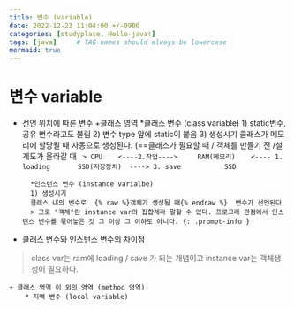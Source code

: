 ```yaml
---
title: 변수 (variable)
date: 2022-12-23 11:04:00 +/-0900
categories: [studyplace, Hello-java!]
tags: [java]     # TAG names should always be lowercase
mermaid: true
---
```



# 변수 variable

- 선언 위치에 따른 변수
    +클래스 영역 
        *클래스 변수 (class variable)
            1) static변수, 공유 변수라고도 불림 
            2) 변수 type 앞에 static이 붙음
            3) 생성시기
             클래스가 메모리에 할당될 때 자동으로 생성된다. (==클래스가 필요할 때 / 객체를 만들기 전 /설계도가 올라갈   때 
             ` > CPU    <----2.작업---->     RAM(메모리)    <---- 1. loading       SSD(저장장치)  ----> 3. save           SSD`

        *인스턴스 변수 (instance varialbe)
        1) 생성시기 
        클래스 내의 변수로  {% raw %}객체가 생성될 때{% endraw %}  변수가 선언된다 
        > 고로 "객체"란 instance var의 집합체라 말할 수 있다. 프로그래 관점에서 인스턴스 변수를 묶어놓은 것 그 이상 그 이하도 아니다. {: .prompt-info }

- 클래스 변수와 인스턴스 변수의 차이점
>  class var는 ram에 loading / save 가 되는 개념이고 instance var는 객체생성이 필요하다.

    + 클래스 영역 이 외의 영역 (method 영역)
        * 지역 변수 (local variable)